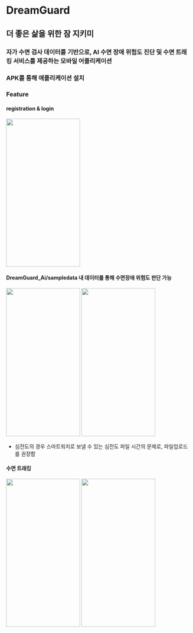 # DreamGuard
## 더 좋은 삶을 위한 잠 지키미
### 자가 수면 검사 데이터를 기반으로, AI 수면 장애 위험도 진단 및 수면 트래킹 서비스를 제공하는 모바일 어플리케이션
### APK를 통해 애플리케이션 설치
### Feature
#### registration & login
<img src="https://github.com/jeaniejan/Capston/assets/121528605/d46403e3-0e4b-4570-82e1-24db8d6fad0f.png" width="200" height="400"/>

#### DreamGuard_Ai/sampledata 내 데이터를 통해 수면장애 위험도 판단 가능
<img src="https://github.com/jeaniejan/Capston/assets/121528605/bd949584-6bfb-464d-b1f3-11e295b7ebe4.png" width="200" height="400"/>
<img src="https://github.com/jeaniejan/Capston/assets/121528605/c7db719c-2606-48a5-a4e4-c62039a02012.png" width="200" height="400"/>

- 심전도의 경우 스마트워치로 보낼 수 있는 심전도 파일 시간의 문제로, 파일업로드를 권장함
  
#### 수면 트래킹
<img src="https://github.com/jeaniejan/Capston/assets/121528605/630d1774-960d-4a99-a8bf-7943124c139f.png" width="200" height="400"/>
<img src="https://github.com/jeaniejan/Capston/assets/121528605/143f4dfd-9e6d-4d2c-b6ec-db982b273a8b.png" width="200" height="400"/>

